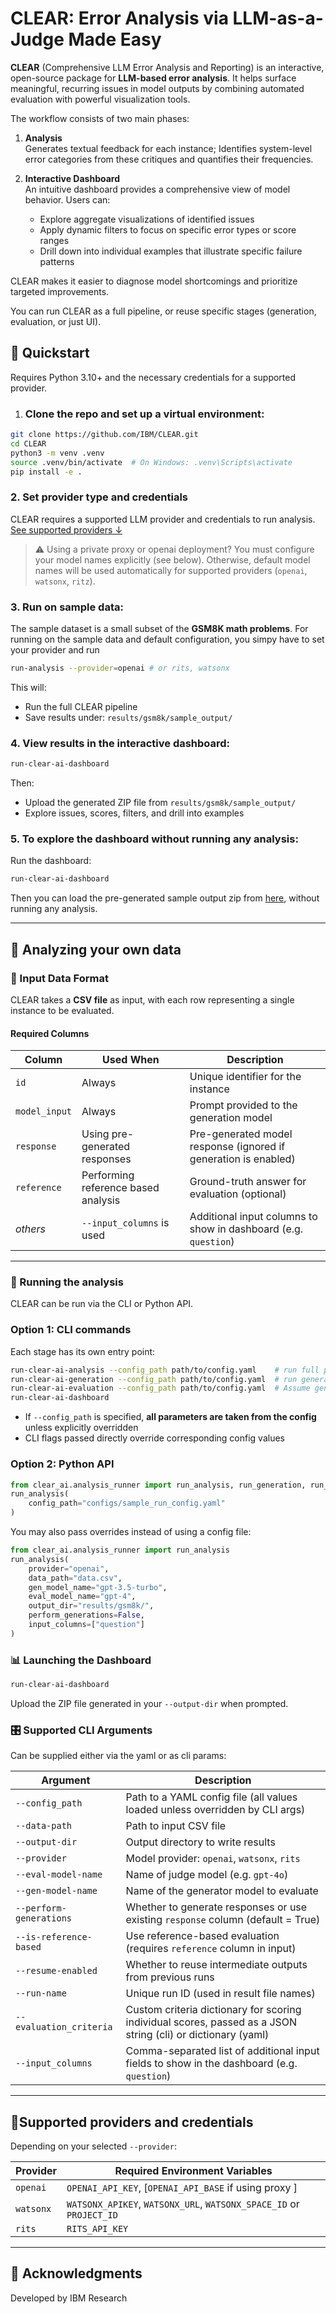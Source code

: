 # CLEAR: Error Analysis via LLM-as-a-Judge Made Easy

**CLEAR** (Comprehensive LLM Error Analysis and Reporting) is an interactive, open-source package for **LLM-based error analysis**. It helps surface meaningful, recurring issues in model outputs by combining automated evaluation with powerful visualization tools.

The workflow consists of two main phases:

1. **Analysis**  
    Generates textual feedback for each instance; Identifies system-level error categories from these critiques and quantifies their frequencies.

2. **Interactive Dashboard**  
   An intuitive dashboard provides a comprehensive view of model behavior. Users can:  
   - Explore aggregate visualizations of identified issues  
   - Apply dynamic filters to focus on specific error types or score ranges  
   - Drill down into individual examples that illustrate specific failure patterns

CLEAR makes it easier to diagnose model shortcomings and prioritize targeted improvements.

You can run CLEAR as a full pipeline, or reuse specific stages (generation, evaluation, or just UI).



## 🚀 Quickstart

Requires Python 3.10+ and the necessary credentials for a supported provider.

1. ### **Clone the repo and set up a virtual environment:**

```bash
git clone https://github.com/IBM/CLEAR.git
cd CLEAR
python3 -m venv .venv
source .venv/bin/activate  # On Windows: .venv\Scripts\activate
pip install -e .
```

### 2. Set provider type and credentials
CLEAR requires a supported LLM provider and credentials to run analysis. [See supported providers ↓](#supported-providers-and-credentials)
> ⚠️ Using a private proxy or openai deployment? You must configure your model names explicitly (see below). Otherwise, default model names will be used automatically for supported providers (`openai`, `watsonx`, `ritz`).

### 3. **Run on sample data:**

The sample dataset is a small subset of the **GSM8K math problems**.
For running on the sample data and default configuration, you simpy have to set your provider and run
```bash
run-analysis --provider=openai # or rits, watsonx
```

This will:
- Run the full CLEAR pipeline
- Save results under: `results/gsm8k/sample_output/`

### 4. **View results in the interactive dashboard:**

```bash
run-clear-ai-dashboard
```

Then:
- Upload the generated ZIP file from `results/gsm8k/sample_output/`
- Explore issues, scores, filters, and drill into examples

### 5. **To explore the dashboard without running any analysis:**
Run the dashboard:
```bash
run-clear-ai-dashboard
```

Then you can load the pre-generated sample output zip from [here](https://github.com/IBM/CLEAR/tree/main/results/input_for_ui), without running any analysis. 


---


## 📂 Analyzing your own data

### 📄 Input Data Format

CLEAR takes a **CSV file** as input, with each row representing a single instance to be evaluated.

#### Required Columns

| Column        | Used When                           | Description                                                                |
|---------------|-------------------------------------|----------------------------------------------------------------------------|
| `id`          | Always                              | Unique identifier for the instance                                         |
| `model_input` | Always                              | Prompt provided to the generation model                                    |
| `response`    | Using pre-generated responses       | Pre-generated model response (ignored if generation is enabled)            |
| `reference`   | Performing reference based analysis | Ground-truth answer for evaluation (optional)                              |
| _others_      | `--input_columns` is used           | Additional input columns to show in dashboard (e.g. `question`) |

---

### 🚀 Running the analysis

CLEAR can be run via the CLI or Python API.

### Option 1: CLI commands

Each stage has its own entry point:

```bash
run-clear-ai-analysis --config_path path/to/config.yaml    # run full pypeline
run-clear-ai-generation --config_path path/to/config.yaml  # run generation only
run-clear-ai-evaluation --config_path path/to/config.yaml  # Assume generation responses are given, run evaluation
run-clear-ai-dashboard
```

- If `--config_path` is specified, **all parameters are taken from the config** unless explicitly overridden
- CLI flags passed directly override corresponding config values

### Option 2: Python API

```python
from clear_ai.analysis_runner import run_analysis, run_generation, run_evaluation
run_analysis(
    config_path="configs/sample_run_config.yaml"
)
```

You may also pass overrides instead of using a config file:

```python
from clear_ai.analysis_runner import run_analysis
run_analysis(
    provider="openai",
    data_path="data.csv",
    gen_model_name="gpt-3.5-turbo",
    eval_model_name="gpt-4",
    output_dir="results/gsm8k/",
    perform_generations=False,
    input_columns=["question"]
)
```
### 📊 Launching the Dashboard

```bash
run-clear-ai-dashboard
```

Upload the ZIP file generated in your `--output-dir` when prompted.

### 🎛 Supported CLI Arguments

Can be supplied either via the yaml or as cli params:

| Argument              | Description                                                                                                  |
|-----------------------|--------------------------------------------------------------------------------------------------------------|
| `--config_path`        | Path to a YAML config file (all values loaded unless overridden by CLI args)                                 |
| `--data-path`         | Path to input CSV file                                                                                       |
| `--output-dir`        | Output directory to write results                                                                            |
| `--provider`          | Model provider: `openai`, `watsonx`, `rits`                                                                  |
| `--eval-model-name`   | Name of judge model (e.g. `gpt-4o`)                                                                          |
| `--gen-model-name`    | Name of the generator model to evaluate                                                                      |
| `--perform-generations`| Whether to generate responses or use existing `response` column  (default = True)                            |
| `--is-reference-based` | Use reference-based evaluation (requires `reference` column in input)                                        |
| `--resume-enabled`    | Whether to reuse intermediate outputs from previous runs                                                     |
| `--run-name`          | Unique run ID (used in result file names)                                                                    |
| `--evaluation_criteria`| Custom criteria dictionary for scoring individual scores, passed as a JSON string (cli) or dictionary (yaml) |
| `--input_columns`     | Comma-separated list of additional input fields to show in the dashboard (e.g. `question`)                   |

---

## 🔑Supported providers and credentials

Depending on your selected `--provider`:

| Provider   | Required Environment Variables                                      |
|------------|---------------------------------------------------------------------|
| `openai`   | `OPENAI_API_KEY`,  [`OPENAI_API_BASE` if using proxy ]                                                  |
| `watsonx`  | `WATSONX_APIKEY`, `WATSONX_URL`, `WATSONX_SPACE_ID` or `PROJECT_ID` |
| `rits`     | `RITS_API_KEY`                                                      |

---

## 🤝 Acknowledgments

Developed by IBM Research
